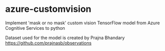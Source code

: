 # azure-customvision
Implement 'mask or no mask' custom vision TensorFlow model from Azure Cognitive Services to python

Dataset used for the model is created by Prajna Bhandary
https://github.com/prajnasb/observations
